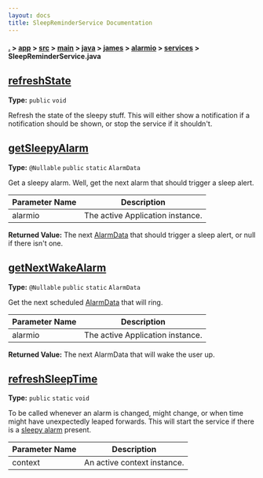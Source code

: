 ```yaml
---
layout: docs
title: SleepReminderService Documentation
---
```

#### [.](./../../../../../../../index) > [app](./../../../../../../index) > [src](./../../../../../index) > [main](./../../../../index) > [java](./../../../index) > [james](./../../index) > [alarmio](./../index) > [services](./index) > **SleepReminderService.java**

## [refreshState](https://github.com/TheAndroidMaster/Alarmio/blob/master/app/src/main/java/james/alarmio/services/SleepReminderService.java#L63)

**Type:** `public` `void`

Refresh the state of the sleepy stuff. This will either show a notification if a notification 
should be shown, or stop the service if it shouldn't. 












## [getSleepyAlarm](https://github.com/TheAndroidMaster/Alarmio/blob/master/app/src/main/java/james/alarmio/services/SleepReminderService.java#L96)

**Type:** `@Nullable` `public` `static` `AlarmData`

Get a sleepy alarm. Well, get the next alarm that should trigger a sleep alert. 





|Parameter Name|Description|
|-----|-----|
|alarmio|The active Application instance.|


**Returned Value:**  The next [AlarmData](../data/AlarmData) that should trigger a sleep alert, or null if there isn't one.  








## [getNextWakeAlarm](https://github.com/TheAndroidMaster/Alarmio/blob/master/app/src/main/java/james/alarmio/services/SleepReminderService.java#L119)

**Type:** `@Nullable` `public` `static` `AlarmData`

Get the next scheduled [AlarmData](../data/AlarmData) that will ring. 





|Parameter Name|Description|
|-----|-----|
|alarmio|The active Application instance.|


**Returned Value:**  The next AlarmData that will wake the user up.  








## [refreshSleepTime](https://github.com/TheAndroidMaster/Alarmio/blob/master/app/src/main/java/james/alarmio/services/SleepReminderService.java#L155)

**Type:** `public` `static` `void`

To be called whenever an alarm is changed, might change, or when time might have 
unexpectedly leaped forwards. This will start the service if there is a 
[sleepy alarm](#getsleepyalarm) present. 





|Parameter Name|Description|
|-----|-----|
|context|An active context instance.  |








